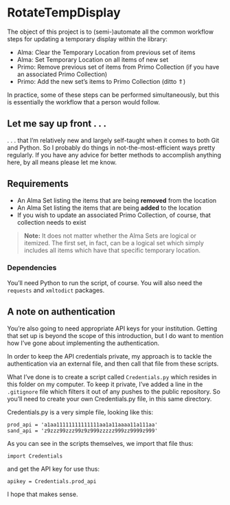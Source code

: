# RotateTempDisplay

The object of this project is to (semi-)automate all the common workflow steps for updating a temporary display within the library:
- Alma: Clear the Temporary Location from previous set of items
- Alma: Set Temporary Location on all items of new set
- Primo: Remove previous set of items from Primo Collection (if you have an associated Primo Collection)
- Primo: Add the new set’s items to Primo Collection (ditto ⇑)

In practice, some of these steps can be performed simultaneously, but this is essentially the workflow that a person would follow.

## **Let me say up front . . .**
. . . that I’m relatively new and largely self-taught when it comes to both Git and Python. So I probably do things in not-the-most-efficient ways pretty regularly. If you have any advice for better methods to accomplish anything here, by all means please let me know.

## **Requirements**

- An Alma Set listing the items that are being **removed** from the location
- An Alma Set listing the items that are being **added** to the location
- If you wish to update an associated Primo Collection, of course, that collection needs to exist

> **Note:** It does not matter whether the Alma Sets are logical or itemized. The first set, in fact, can be a logical set which simply includes all items which have that specific temporary location.

### **Dependencies**
You’ll need Python to run the script, of course. You will also need the `requests` and `xmltodict` packages.

## **A note on authentication**
You’re also going to need appropriate API keys for your institution. Getting that set up is beyond the scope of this introduction, but I do want to mention how I’ve gone about implementing the authentication.

In order to keep the API credentials private, my approach is to tackle the authentication via an external file, and then call that file from these scripts.

What I’ve done is to create a script called `Credentials.py` which resides in this folder on my computer. To keep it private, I’ve added a line in the `.gitignore` file which filters it out of any pushes to the public repository. So you’ll need to create your own Credentials.py file, in this same directory.

Credentials.py is a very simple file, looking like this:

    prod_api = 'a1aa11111111111111aa1a11aaaa11a111aa'
    sand_api = 'z9zzz99zzz99z9z999zzzzz999zz9999z999'

As you can see in the scripts themselves, we import that file thus:

    import Credentials

and get the API key for use thus:

    apikey = Credentials.prod_api

I hope that makes sense.

